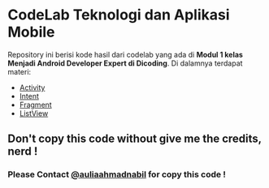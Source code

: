 # CodeLab Teknologi dan Aplikasi Mobile

Repository ini berisi kode hasil dari codelab yang ada di **Modul 1 kelas Menjadi Android Developer Expert di Dicoding**.
Di dalamnya terdapat materi:
* [Activity](https://github.com/BrondoL/MobileApp/tree/master/BarVolume)
* [Intent](https://github.com/BrondoL/MobileApp/tree/master/MyIntentApp)
* [Fragment](https://github.com/BrondoL/MobileApp/tree/master/MyFlexibleFragment)
* [ListView](https://github.com/BrondoL/MobileApp/tree/master/MyListView)


## Don't copy this code without give me the credits, nerd !

### Please Contact [@auliaahmadnabil](https://www.instagram.com/auliaahmadnabil/) for copy this code !

